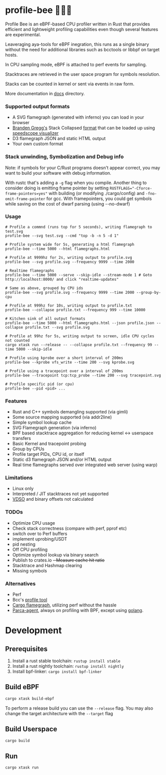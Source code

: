  # profile-bee 🐝🦀🔥

Profile Bee is an eBPF-based CPU profiler written in Rust that provides efficient and lightweight profiling capabilities even though several features are experimental.

Leaveraging aya-tools for eBPF inegration, this runs as a single binary without the need for
additional libraries such as bcctools or libbpf on target hosts.

In CPU sampling mode, eBPF is attached to perf events for sampling.

Stacktraces are retrieved in the user space program for symbols resolution.

Stacks can be counted in kernel or sent via events in raw form.

More documentation in [docs](docs) directory.


### Supported output formats
- A SVG flamegraph (generated with inferno) you can load in your browser
- [Branden Gregg's](https://www.brendangregg.com/FlameGraphs/cpuflamegraphs.html) Stack Collapsed [format](https://github.com/BrendanGregg/flamegraph#2-fold-stacks) that can be loaded up using [speedscope visualizer](https://www.speedscope.app/)
- D3 flamegraph JSON and static HTML output
- Your own custom format

### Stack unwinding, Symbolization and Debug info

Note: if symbols for your C/Rust programs doesn't appear correct, you may want to build your software with debug information.

With rustc that's adding a `-g` flag when you compile. Another thing to consider doing is emitting frame pointer by setting `RUSTFLAGS="-Cforce-frame-pointers=yes"` with building (or modifying ./cargo/config)
and `-fno-omit-frame-pointer` for gcc. With framepointers, you could get symbols while saving on the cost of dwarf parsing (using --no-dwarf)

### Usage

```
# Profile a commnd (runs top for 5 seconds), writing flamegraph to test.svg
profile-bee --svg test.svg --cmd "top -b -n 5 -d 1"

# Profile system wide for 5s, generating a html flamegraph
profile-bee --time 5000 --html flamegraphs.html

# Profile at 9999hz for 2s, writing output to profile.svg
profile-bee --svg profile.svg --frequency 9999 --time 2000

# Realtime flamegraphs
profile-bee --time 5000 --serve --skip-idle --stream-mode 1 # Goto http://localhost:8000/ and click "realtime-updates"

# Same as above, grouped by CPU ids
profile-bee --svg profile.svg --frequency 9999 --time 2000 --group-by-cpu

# Profile at 999hz for 10s, writing output to profile.txt
profile-bee --collapse profile.txt --frequency 999 --time 10000

# Kitchen sink of all output formats
profile-bee --time 5000 --html flamegraphs.html --json profile.json --collapse profile.txt --svg profile.svg

# Profile at 99hz for 5s, writing output to screen, idle CPU cycles not counted
cargo xtask run --release -- --collapse profile.txt --frequency 99 --time 5000 --skip-idle

# Profile using kprobe over a short interval of 200ms
profile-bee --kprobe vfs_write --time 200 --svg kprobe.svg

# Profile using a tracepoint over a interval of 200ms
profile-bee --tracepoint tcp:tcp_probe --time 200 --svg tracepoint.svg

# Profile specific pid (or cpu)
profile-bee --pid <pid> ...

```

### Features
- Rust and C++ symbols demangling supported (via gimli)
- Some source mapping supported (via addr2line)
- Simple symbol lookup cache
- SVG Flamegraph generation (via inferno)
- BPF based stacktrace aggregation for reducing kernel <-> userspace transfers
- Basic Kernel and tracepoint probing
- Group by CPUs
- Profile target PIDs, CPU id, or itself
- Static d3 flamegraph JSON and/or HTML output
- Real time flamegraphs served over integrated web server (using warp)

### Limitations
- Linux only
- Interpreted / JIT stacktraces not yet supported
- [VDSO](https://man7.org/linux/man-pages/man7/vdso.7.html) and binary offsets not calculated

### TODOs
- Optimize CPU usage
- Check stack correctness (compare with perf, pprof etc)
- switch over to Perf buffers
- implement uprobing/USDT
- pid nesting
- Off CPU profiling
- Optimize symbol lookup via binary search
- Publish to crates.io
~~- Measure cache hit ratio~~
- Stacktrace and Hashmap clearing
- Missing symbols

### Alternatives
- Perf
- Bcc's [profile tool](https://github.com/iovisor/bcc/blob/b57dbb397cb110433c743685a7d1eb1fb9c3b1f9/tools/profile.py)
- [Cargo flamegraph](https://github.com/flamegraph-rs/flamegraph), utilizing perf without the hassle
- [Parca-agent](https://github.com/parca-dev/parca-agent), always on profiling with BPF, except using [golang](https://github.com/parca-dev/parca-agent/pull/869).

# Development

## Prerequisites

1. Install a rust stable toolchain: `rustup install stable`
1. Install a rust nightly toolchain: `rustup install nightly`
1. Install bpf-linker: `cargo install bpf-linker`

## Build eBPF

```bash
cargo xtask build-ebpf
```

To perform a release build you can use the `--release` flag.
You may also change the target architecture with the `--target` flag

## Build Userspace

```bash
cargo build
```

## Run

```bash
cargo xtask run
```
